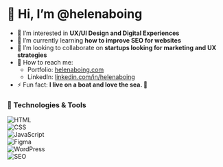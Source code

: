 # 👋 Hi, I’m @helenaboing

- 👀 I’m interested in **UX/UI Design and Digital Experiences**  
- 🌱 I’m currently learning **how to improve SEO for websites**  
- 🚀 I’m looking to collaborate on **startups looking for marketing and UX strategies**  
- 📱 How to reach me:  
  - Portfolio: [helenaboing.com](https://www.helenaboing.com)  
  - LinkedIn: [linkedin.com/in/helenaboing](https://www.linkedin.com/in/helenaboing)  
- ⚡ Fun fact: **I live on a boat and love the sea. 🌊**  

### 🚀 Technologies & Tools  
![HTML](https://img.shields.io/badge/HTML-E34F26?style=for-the-badge&logo=html5&logoColor=white)  
![CSS](https://img.shields.io/badge/CSS-1572B6?style=for-the-badge&logo=css3&logoColor=white)  
![JavaScript](https://img.shields.io/badge/JavaScript-F7DF1E?style=for-the-badge&logo=javascript&logoColor=black)  
![Figma](https://img.shields.io/badge/Figma-F24E1E?style=for-the-badge&logo=figma&logoColor=white)  
![WordPress](https://img.shields.io/badge/WordPress-21759B?style=for-the-badge&logo=wordpress&logoColor=white)  
![SEO](https://img.shields.io/badge/SEO-000000?style=for-the-badge&logo=searchengineland&logoColor=white)  
